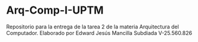 # Arq-Comp-I-UPTM
Repositorio para la entrega de la tarea 2 de la materia Arquitectura del Computador.
Elaborado por Edward Jesús Mancilla Subdiada V-25.560.826
